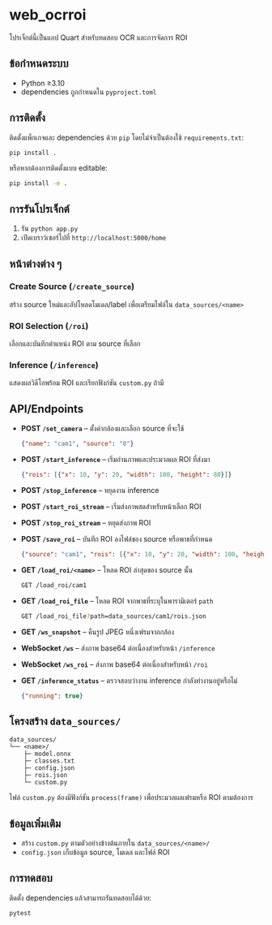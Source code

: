 # web_ocrroi

โปรเจ็กต์นี้เป็นแอป Quart สำหรับทดสอบ OCR และการจัดการ ROI

## ข้อกำหนดระบบ
- Python ≥3.10
- dependencies ถูกกำหนดใน `pyproject.toml`

## การติดตั้ง
ติดตั้งแพ็กเกจและ dependencies ด้วย `pip` โดยไม่จำเป็นต้องใช้ `requirements.txt`:

```bash
pip install .
```

หรือหากต้องการติดตั้งแบบ editable:

```bash
pip install -e .
```

## การรันโปรเจ็กต์
1. รัน `python app.py`
2. เปิดเบราว์เซอร์ไปที่ `http://localhost:5000/home`

## หน้าต่างต่าง ๆ
### Create Source (`/create_source`)
สร้าง source ใหม่และอัปโหลดโมเดล/label เพื่อเตรียมไฟล์ใน `data_sources/<name>`

### ROI Selection (`/roi`)
เลือกและบันทึกตำแหน่ง ROI ตาม source ที่เลือก

### Inference (`/inference`)
แสดงผลวิดีโอพร้อม ROI และเรียกฟังก์ชัน `custom.py` ถ้ามี

## API/Endpoints

- **POST `/set_camera`** – ตั้งค่ากล้องและเลือก source ที่จะใช้
  ```json
  {"name": "cam1", "source": "0"}
  ```

- **POST `/start_inference`** – เริ่มอ่านภาพและประมวลผล ROI ที่ส่งมา
  ```json
  {"rois": [{"x": 10, "y": 20, "width": 100, "height": 80}]}
  ```

- **POST `/stop_inference`** – หยุดงาน inference

- **POST `/start_roi_stream`** – เริ่มส่งภาพสดสำหรับหน้าเลือก ROI

- **POST `/stop_roi_stream`** – หยุดส่งภาพ ROI

- **POST `/save_roi`** – บันทึก ROI ลงไฟล์ของ source หรือพาธที่กำหนด
  ```json
  {"source": "cam1", "rois": [{"x": 10, "y": 20, "width": 100, "height": 80}]}
  ```

- **GET `/load_roi/<name>`** – โหลด ROI ล่าสุดของ source นั้น
  ```bash
  GET /load_roi/cam1
  ```

- **GET `/load_roi_file`** – โหลด ROI จากพาธที่ระบุในพารามิเตอร์ `path`
  ```bash
  GET /load_roi_file?path=data_sources/cam1/rois.json
  ```

- **GET `/ws_snapshot`** – คืนรูป JPEG หนึ่งเฟรมจากกล้อง

- **WebSocket `/ws`** – ส่งภาพ base64 ต่อเนื่องสำหรับหน้า `/inference`

- **WebSocket `/ws_roi`** – ส่งภาพ base64 ต่อเนื่องสำหรับหน้า `/roi`

- **GET `/inference_status`** – ตรวจสอบว่างาน inference กำลังทำงานอยู่หรือไม่
  ```json
  {"running": true}
  ```

## โครงสร้าง `data_sources/`
```
data_sources/
└── <name>/
    ├─ model.onnx
    ├─ classes.txt
    ├─ config.json
    ├─ rois.json
    └─ custom.py
```

ไฟล์ `custom.py` ต้องมีฟังก์ชัน `process(frame)` เพื่อประมวลผลเฟรมหรือ ROI ตามต้องการ

## ข้อมูลเพิ่มเติม
- สร้าง `custom.py` ตามตัวอย่างข้างต้นภายใน `data_sources/<name>/`
- `config.json` เก็บข้อมูล source, โมเดล และไฟล์ ROI

## การทดสอบ
ติดตั้ง dependencies แล้วสามารถรันทดสอบได้ด้วย:

```bash
pytest
```

